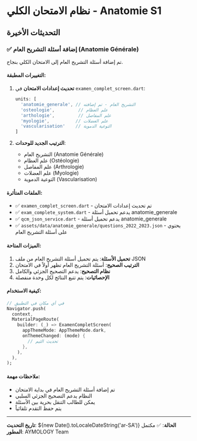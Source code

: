# نظام الامتحان الكلي - Anatomie S1

## التحديثات الأخيرة

### ✅ إضافة أسئلة التشريح العام (Anatomie Générale)

تم إضافة أسئلة التشريح العام إلى الامتحان الكلي بنجاح.

#### التغييرات المطبقة:

1. **تحديث إعدادات الامتحان** في `examen_complet_screen.dart`:
   ```dart
   units: [
     'anatomie_generale', // التشريح العام - تم إضافته
     'osteologie',         // علم العظام
     'arthologie',         // علم المفاصل
     'myologie',          // علم العضلات
     'vascularisation'    // التوعية الدموية
   ]
   ```

2. **الترتيب الجديد للوحدات**:
   - التشريح العام (Anatomie Générale)
   - علم العظام (Ostéologie)
   - علم المفاصل (Arthrologie)
   - علم العضلات (Myologie)
   - التوعية الدموية (Vascularisation)

#### الملفات المتأثرة:

- ✅ `examen_complet_screen.dart` - تم تحديث إعدادات الامتحان
- ✅ `exam_complete_system.dart` - يدعم تحميل أسئلة anatomie_generale
- ✅ `qcm_json_service.dart` - يدعم تحميل أسئلة anatomie_generale
- ✅ `assets/data/anatomie_generale/questions_2022_2023.json` - يحتوي على أسئلة التشريح العام

#### الميزات المتاحة:

1. **تحميل الأسئلة**: يتم تحميل أسئلة التشريح العام من ملف JSON
2. **الترتيب الصحيح**: أسئلة التشريح العام تظهر أولاً في الامتحان
3. **نظام التصحيح**: يدعم التصحيح الجزئي والكامل
4. **الإحصائيات**: يتم تتبع النتائج لكل وحدة منفصلة

#### كيفية الاستخدام:

```dart
// في أي مكان في التطبيق
Navigator.push(
  context,
  MaterialPageRoute(
    builder: (_) => ExamenCompletScreen(
      appThemeMode: AppThemeMode.dark,
      onThemeChanged: (mode) {
        // تحديث الثيم
      },
    ),
  ),
);
```

#### ملاحظات مهمة:

- تم إضافة أسئلة التشريح العام في بداية الامتحان
- النظام يدعم التصحيح الجزئي السلبي
- يمكن للطالب التنقل بحرية بين الأسئلة
- يتم حفظ التقدم تلقائياً

---

**تاريخ التحديث**: ${new Date().toLocaleDateString('ar-SA')}
**الحالة**: ✅ مكتمل
**المطور**: AYMOLOGY Team 